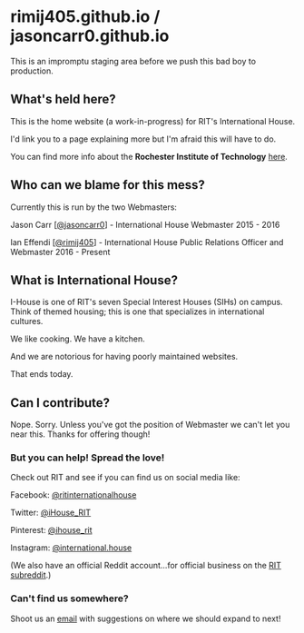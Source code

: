 # rimij405.github.io / jasoncarr0.github.io

This is an impromptu staging area before we push this bad boy to production.

## What's held here?

This is the home website (a work-in-progress) for RIT's International House.

I'd link you to a page explaining more but I'm afraid this will have to do.

You can find more info about the **Rochester Institute of Technology** [here](https://www.rit.edu). 

## Who can we blame for this mess?

Currently this is run by the two Webmasters:

  Jason Carr [[@jasoncarr0](https://www.github.com/jasoncarr0)] - International House Webmaster 2015 - 2016
  
  Ian Effendi [[@rimij405](http://www.twitter.com/rimij405)] - International House Public Relations Officer and Webmaster 2016 - Present
  
## What is International House?

I-House is one of RIT's seven Special Interest Houses (SIHs) on campus.
Think of themed housing; this is one that specializes in international cultures.

We like cooking. We have a kitchen.

And we are notorious for having poorly maintained websites.

That ends today.

## Can I contribute?

Nope. Sorry.
Unless you've got the position of Webmaster we can't let you near this. Thanks for offering though!

### But you can help! Spread the love!
Check out RIT and see if you can find us on social media like:

Facebook: [@ritinternationalhouse](https://www.facebook.com/ritinternationalhouse)

Twitter: [@iHouse_RIT](https://www.twitter.com/iHouse_RIT)

Pinterest: [@ihouse_rit](https://www.pinterest.com/ihouse_rit)

Instagram: [@international.house](https://www.instagram.com/international.house/)

(We also have an official Reddit account...for official business on the [RIT subreddit](https://www.reddit.com/r/rit/).)

### Can't find us somewhere?
Shoot us an [email](mailto:rit.i.house@gmail.com) with suggestions on where we should expand to next!


  
